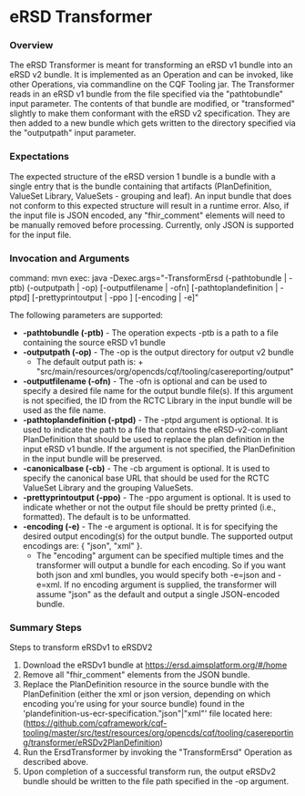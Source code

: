 # eRSD Transformer

### Overview
The eRSD Transformer is meant for transforming an eRSD v1 bundle into an eRSD v2 bundle. It is implemented 
as an Operation and can be invoked, like other Operations, via commandline on the CQF Tooling jar. The Transformer reads 
in an eRSD v1 bundle from the file specified via the "pathtobundle" input parameter. The contents of that bundle are 
modified, or "transformed" slightly to make them conformant with the eRSD v2 specification. They are then added to a 
new bundle which gets written to the directory specified via the "outputpath" input parameter. 

### Expectations
The expected structure of the eRSD version 1 bundle is a bundle with a single entry that is the bundle containing that 
artifacts (PlanDefinition, ValueSet Library, ValueSets - grouping and leaf). An input bundle that does not conform to 
this expected structure will result in a runtime error. Also, if the input file is JSON encoded, any "fhir_comment" 
elements will need to be manually removed before processing. Currently, only JSON is supported for the input file.

### Invocation and Arguments
command: mvn exec: java -Dexec.args="-TransformErsd (-pathtobundle | -ptb) (-outputpath | -op) [-outputfilename | -ofn] [-pathtoplandefinition | -ptpd] [-prettyprintoutput | -ppo ] [-encoding | -e]"

The following parameters are supported:
- **-pathtobundle (-ptb)** - The operation expects -ptb is a path to a file containing the source eRSD v1 bundle
- **-outputpath (-op)** - The -op is the output directory for output v2 bundle
  - The default output path is:
        <location of the CQF Tooling jar being invoked> + "src/main/resources/org/opencds/cqf/tooling/casereporting/output"
- **-outputfilename (-ofn)** - The -ofn is optional and can be used to specify a desired file name for the output bundle file(s). If this argument is not specified, the ID from the RCTC Library in the input bundle will be used as the file name.
- **-pathtoplandefinition (-ptpd)** - The -ptpd argument is optional. It is used to indicate the path to a file that contains the eRSD-v2-compliant PlanDefinition that should be used to replace the 
  plan definition in the input eRSD v1 bundle. If the argument is not specified, the PlanDefinition in the input bundle
  will be preserved.
- **-canonicalbase (-cb)** - The -cb argument is optional. It is used to specify the canonical base URL that should be used for the RCTC ValueSet Library and the grouping ValueSets. 
- **-prettyprintoutput (-ppo)** - The -ppo argument is optional. It is used to indicate whether or not the output file should be pretty printed (i.e., formatted). The default is to be unformatted.
- **-encoding (-e)** - The -e argument is optional. It is for specifying the desired output encoding(s) for the output bundle. The supported output encodings are: { "json", "xml" }. 
  - The "encoding" argument can be specified multiple times and the transformer will output a bundle for each encoding.
  So if you want both json and xml bundles, you would specify both -e=json and -e=xml. If no encoding argument
  is supplied, the transformer will assume "json" as the default and output a single JSON-encoded bundle.

### Summary Steps
Steps to transform eRSDv1 to eRSDV2

1. Download the eRSDv1 bundle at https://ersd.aimsplatform.org/#/home
2. Remove all "fhir_comment" elements from the JSON bundle.
3. Replace the PlanDefinition resource in the source bundle with the PlanDefinition (either the xml or json version, 
   depending on which encoding you're using for your source bundle) found in the 
   'plandefinition-us-ecr-specification."json"|"xml"' file located here:
          (https://github.com/cqframework/cqf-tooling/master/src/test/resources/org/opencds/cqf/tooling/casereporting/transformer/eRSDv2PlanDefinition)
4. Run the ErsdTransformer by invoking the "TransformErsd" Operation as described above. 
5. Upon completion of a successful transform run, the output eRSDv2 bundle should be written to the file path specified
   in the -op argument. 